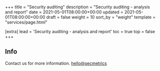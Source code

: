 +++
title = "Security auditing"
description = "Security auditing - analysis and report"
date = 2021-05-01T08:00:00+00:00
updated = 2021-05-01T08:00:00+00:00
draft = false
weight = 10
sort_by = "weight"
template = "services/page.html"

[extra]
lead = 'Security auditing - analysis and report'
toc = true
top = false
+++

## Info

Contact us for more information. [hello@secmetrics](mailto:hello@secmetrics)


